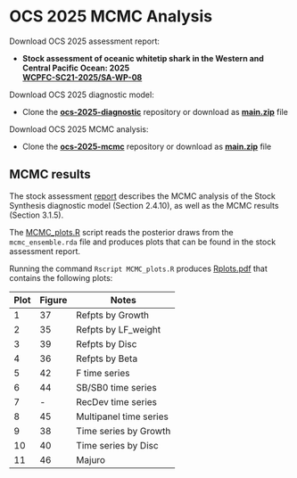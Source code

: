 # OCS 2025 MCMC Analysis

Download OCS 2025 assessment report:

- **Stock assessment of oceanic whitetip shark in the Western and Central Pacific Ocean: 2025**\
  **[WCPFC-SC21-2025/SA-WP-08](https://meetings.wcpfc.int/node/26650)**

Download OCS 2025 diagnostic model:

- Clone the **[ocs-2025-diagnostic](https://github.com/PacificCommunity/ofp-sam-ocs-2025-diagnostic)** repository or download as **[main.zip](https://github.com/PacificCommunity/ofp-sam-ocs-2025-diagnostic/archive/refs/heads/main.zip)** file

Download OCS 2025 MCMC analysis:

- Clone the **[ocs-2025-mcmc](https://github.com/PacificCommunity/ofp-sam-ocs-2025-mcmc)** repository or download as **[main.zip](https://github.com/PacificCommunity/ofp-sam-ocs-2025-mcmc/archive/refs/heads/main.zip)** file

## MCMC results

The stock assessment [report](https://meetings.wcpfc.int/node/26650) describes the MCMC analysis of the Stock Synthesis diagnostic model (Section 2.4.10), as well as the MCMC results (Section 3.1.5).

The [MCMC_plots.R](MCMC_plots.R) script reads the posterior draws from the `mcmc_ensemble.rda` file and produces plots that can be found in the stock assessment report.

Running the command `Rscript MCMC_plots.R` produces [Rplots.pdf](Rplots.pdf) that contains the following plots:

Plot | Figure | Notes
---- | ------ | ----------------------
   1 |     37 | Refpts by Growth
   2 |     35 | Refpts by LF_weight
   3 |     39 | Refpts by Disc
   4 |     36 | Refpts by Beta
   5 |     42 | F time series
   6 |     44 | SB/SB0 time series
   7 |      - | RecDev time series
   8 |     45 | Multipanel time series
   9 |     38 | Time series by Growth
  10 |     40 | Time series by Disc
  11 |     46 | Majuro
